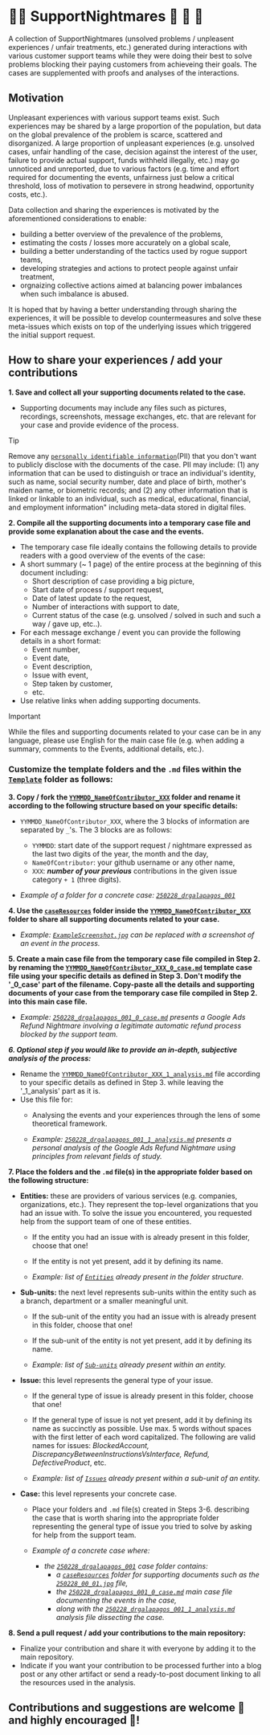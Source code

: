 # 👨‍💻 SupportNightmares 👻 🧟 🧛
A collection of SupportNightmares (unsolved problems / unpleasent experiences / unfair treatments, etc.) generated during interactions with various customer support teams while they were doing their best to solve problems blocking their paying customers from achieveing their goals. The cases are supplemented with proofs and analyses of the interactions.

## Motivation
Unpleasant experiences with various support teams exist. Such experiences may be shared by a large proportion of the population, but data on the global prevalence of the problem is scarce, scattered and disorganized. A large proportion of unpleasant experiences (e.g. unsolved cases, unfair handling of the case, decision against the interest of the user, failure to provide actual support, funds withheld illegally, etc.) may go unnoticed and unreported, due to various factors (e.g. time and effort required for documenting the events, unfairness just below a critical threshold, loss of motivation to persevere in strong headwind, opportunity costs, etc.). 

Data collection and sharing the experiences is motivated by the aforementioned considerations to enable:
- building a better overview of the prevalence of the problems,
- estimating the costs / losses more accurately on a global scale,
- building a better understanding of the tactics used by rogue support teams,
- developing strategies and actions to protect people against unfair treatment,
- orgnaizing collective actions aimed at balancing power imbalances when such imbalance is abused.

It is hoped that by having a better understanding through sharing the experiences, it will be possible to develop countermeasures and solve these meta-issues which exists on top of the underlying issues which triggered the initial support request.

## How to share your experiences / add your contributions

**1. Save and collect all your supporting documents related to the case.**
  - Supporting documents may include any files such as pictures, recordings, screenshots, message exchanges, etc. that are relevant for your case and provide evidence of the process.

   > [!TIP]
   > Remove any [`personally identifiable information`](https://en.wikipedia.org/wiki/Personal_data)(PII) that you don't want to publicly disclose with the documents of the case. PII may include: (1) any information that can be used to distinguish or trace an individual's identity, such as name, social security number, date and place of birth, mother's maiden name, or biometric records; and (2) any other information that is linked or linkable to an individual, such as medical, educational, financial, and employment information" including meta-data stored in digital files.
   
**2. Compile all the supporting documents into a temporary case file and provide some explanation about the case and the events.**
  - The temporary case file ideally contains the following details to provide readers with a good overview of the events of the case:	
   - A short summary (~ 1 page) of the entire process at the beginning of this document including:
     - Short description of case providing a big picture,
     - Start date of process / support request,
     - Date of latest update to the request,
     - Number of interactions with support to date,
     - Current status of the case (e.g. unsolved / solved in such and such a way / gave up, etc..).
   - For each message exchange / event you can provide the following details in a short format:
     - Event number,
     - Event date,
     - Event description,
     - Issue with event,
     - Step taken by customer,
     - etc.
   - Use relative links when adding supporting documents.
  
   > [!IMPORTANT]
   > While the files and supporting documents related to your case can be in any language, please use English for the main case file (e.g. when adding a summary, comments to the Events, additional details, etc.).

### Customize the template folders and the `.md` files within the [`Template`](./Template/) folder as follows:

**3. Copy / fork the [`YYMMDD_NameOfContributor_XXX`](./Template/YYMMDD_NameOfContributor_XXX) folder and rename it according to the following structure based on your specific details:**
  - `YYMMDD_NameOfContributor_XXX`, where the 3 blocks of information are separated by `_`'s. The 3 blocks are as follows:
    - `YYMMDD`: start date of the support request / nightmare expressed as the last two digits of the year, the month and the day,
    - `NameOfContributor`: your github username or any other name,
    - `XXX`: ***number of your previous*** contributions in the given issue category `+ 1` (three digits).
	
  - *Example of a folder for a concrete case: [`250228_drgalapagos_001`](./Entities/Google/Ads/Refund/250228_drgalapagos_001)*

**4. Use the [`caseResources`](./Template/YYMMDD_NameOfContributor_XXX/caseResources) folder inside the [`YYMMDD_NameOfContributor_XXX`](./Template/YYMMDD_NameOfContributor_XXX) folder to share all supporting documents related to your case.**
	
  - *Example: [`ExampleScreenshot.jpg`](./Template/YYMMDD_NameOfContributor_XXX/caseResources/ExampleScreenshot.jpg) can be replaced with a screenshot of an event in the process.*

**5. Create a main case file from the temporary case file compiled in Step 2. by renaming the [`YYMMDD_NameOfContributor_XXX_0_case.md`](./Template/YYMMDD_NameOfContributor_XXX/YYMMDD_NameOfContributor_XXX_0_case.md) template case file using your specific details as defined in Step 3. Don't modify the '_0_case' part of the filename. Copy-paste all the details and supporting documents of your case from the temporary case file compiled in Step 2. into this main case file.**
	
  - *Example: [`250228_drgalapagos_001_0_case.md`](./Entities/Google/Ads/Refund/250228_drgalapagos_001/250228_drgalapagos_001_0_case.md) presents a Google Ads Refund Nightmare involving a legitimate automatic refund process blocked by the support team.*

***6. Optional step if you would like to provide an in-depth, subjective analysis of the process:***
 - Rename the [`YYMMDD_NameOfContributor_XXX_1_analysis.md`](./Template/YYMMDD_NameOfContributor_XXX/YYMMDD_NameOfContributor_XXX_1_analysis.md) file according to your specific details as defined in Step 3. while leaving the '_1_analysis' part as it is.
 - Use this file for:
   - Analysing the events and your experiences through the lens of some theoretical framework.
   
   - *Example: [`250228_drgalapagos_001_1_analysis.md`](./Entities/Google/Ads/Refund/250228_drgalapagos_001/250228_drgalapagos_001_1_analysis.md) presents a personal analysis of the Google Ads Refund Nightmare using principles from relevant fields of study.*

**7. Place the folders and the `.md` file(s) in the appropriate folder based on the following structure:**
  - **Entities:** these are providers of various services (e.g. companies, organizations, etc.). They represent the top-level organizations that you had an issue with. To solve the issue you encountered, you requested help from the support team of one of these entities.
    - If the entity you had an issue with is already present in this folder, choose that one!
    - If the entity is not yet present, add it by defining its name.
	
    - *Example: list of [`Entities`](./Entities) already present in the folder structure.*
	
  - **Sub-units:** the next level represents sub-units within the entity such as a branch, department or a smaller meaningful unit.
    - If the sub-unit of the entity you had an issue with is already present in this folder, choose that one!
    - If the sub-unit of the entity is not yet present, add it by defining its name.
	
    - *Example: list of [`Sub-units`](./Entities/Google) already present within an entity.*
	
  - **Issue:** this level represents the general type of your issue.
    - If the general type of issue is already present in this folder, choose that one!
    - If the general type of issue is not yet present, add it by defining its name as succinctly as possible. Use max. 5 words without spaces with the first letter of each word capitalized. The following are valid names for issues: *BlockedAccount, DiscrepancyBetweenInstructionsVsInterface, Refund, DefectiveProduct*, etc.
	
    - *Example: list of [`Issues`](./Entities/Google/Ads) already present within a sub-unit of an entity.*
	
  - **Case:** this level represents your concrete case.
	- Place your folders and `.md` file(s) created in Steps 3-6. describing the case that is worth sharing into the appropriate folder representing the general type of issue you tried to solve by asking for help from the support team.
	
    - *Example of a concrete case where:*
       - *the [`250228_drgalapagos_001`](./Entities/Google/Ads/Refund/250228_drgalapagos_001) case folder contains:*
          - *a [`caseResources`](./Entities/Google/Ads/Refund/250228_drgalapagos_001/caseResources) folder for supporting documents such as the [`250228_00_01.jpg`](./Entities/Google/Ads/Refund/250228_drgalapagos_001/caseResources/250228_00_01.jpg) file,*
          - *the [`250228_drgalapagos_001_0_case.md`](./Entities/Google/Ads/Refund/250228_drgalapagos_001/250228_drgalapagos_001_0_case.md) main case file  documenting the events in the case,*
          - *along with the [`250228_drgalapagos_001_1_analysis.md`](./Entities/Google/Ads/Refund/250228_drgalapagos_001/250228_drgalapagos_001_1_analysis.md) analysis file  dissecting the case.*
		  
**8. Send a pull request / add your contributions to the main repository:**
  - Finalize your contribution and share it with everyone by adding it to the main repository.
  - Indicate if you want your contribution to be processed further into a blog post or any other artifact or send a ready-to-post document linking to all the resources used in the analysis.

## Contributions and suggestions are welcome 🙌 and highly encouraged 💪!










